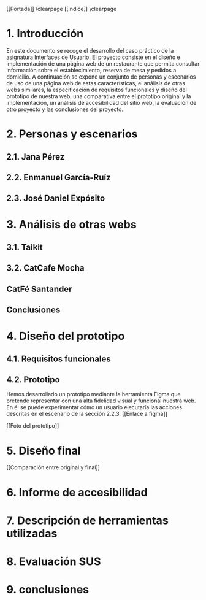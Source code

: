 [[Portada]]
\clearpage
[[Indice]]
\clearpage

# 1. Introducción 
En este documento se recoge el desarrollo del caso práctico de la asignatura Interfaces de Usuario. El proyecto consiste en el diseño e implementación de una página web de un restaurante que permita consultar información sobre el establecimiento, reserva de mesa y pedidos a domicilio. 
A continuación se expone un conjunto de personas y escenarios de uso de una página web de estas características, el análisis de otras webs similares, la especificación de requisitos funcionales y diseño del prototipo de nuestra web, una comparativa entre el prototipo original y la implementación, un análisis de accesibilidad del sitio web, la evaluación de otro proyecto y las conclusiones del proyecto. 

# 2.  Personas y escenarios 
## 2.1. Jana Pérez

## 2.2. Enmanuel García-Ruíz

## 2.3. José Daniel Expósito

# 3. Análisis de otras webs
## 3.1. Taikit

## 3.2. CatCafe Mocha 

## CatFé Santander

## Conclusiones

# 4. Diseño del prototipo 
## 4.1. Requisitos funcionales 

## 4.2. Prototipo 
Hemos desarrollado un prototipo mediante la herramienta Figma que pretende representar con una alta fidelidad visual y funcional nuestra web. En él se puede experimentar cómo un usuario ejecutaría las acciones descritas en el escenario de la sección 2.2.3. 
[[Enlace a figma]]

[[Foto del prototipo]]

# 5. Diseño final
[[Comparación entre original y final]]

# 6. Informe de accesibilidad

# 7. Descripción de herramientas utilizadas

# 8. Evaluación SUS

# 9. conclusiones 